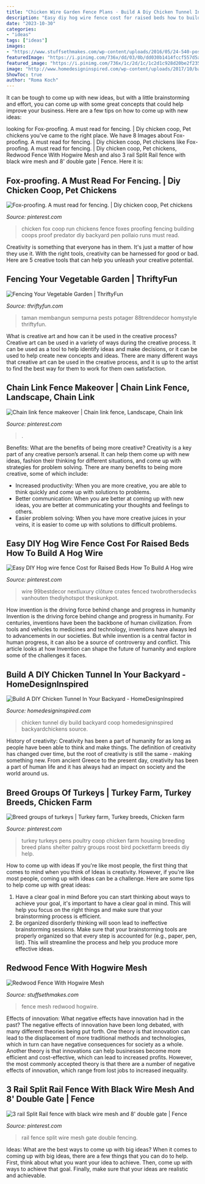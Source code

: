 ```yaml
---
title: "Chicken Wire Garden Fence Plans - Build A Diy Chicken Tunnel In Your Backyard"
description: "Easy diy hog wire fence cost for raised beds how to build a hog wire"
date: "2023-10-30"
categories:
- "ideas"
tags: ["ideas"]
images:
- "https://www.stuffsethmakes.com/wp-content/uploads/2016/05/24-540-post/ZachFence02.jpg"
featuredImage: "https://i.pinimg.com/736x/dd/03/0b/dd030b1414fccf557d5a5de5c6495b89--poultry-groups.jpg"
featured_image: "https://i.pinimg.com/736x/1c/2d/1c/1c2d1c928d20be2f235918d977c90804.jpg"
image: "http://www.homedesigninspired.com/wp-content/uploads/2017/10/backyard-chicken-coop-with-tunnel-7.jpg"
ShowToc: true
author: "Roma Koch"
---
```



It can be tough to come up with new ideas, but with a little brainstorming and effort, you can come up with some great concepts that could help improve your business. Here are a few tips on how to come up with new ideas: 

	

		
looking for Fox-proofing. A must read for fencing. | Diy chicken coop, Pet chickens you've came to the right place. We have 8 Images about Fox-proofing. A must read for fencing. | Diy chicken coop, Pet chickens like Fox-proofing. A must read for fencing. | Diy chicken coop, Pet chickens, Redwood Fence With Hogwire Mesh and also 3 rail Split Rail fence with black wire mesh and 8&#039; double gate | Fence. Here it is:
		
    
## Fox-proofing. A Must Read For Fencing. | Diy Chicken Coop, Pet Chickens

<img loading=lazy src="https://i.pinimg.com/736x/5c/86/6e/5c866e0e0126836a8d6e27462ef3298a.jpg" onerror="this.onerror=null;this.src='https://tse1.mm.bing.net/th?id=OIP.bqPfmxGMAbgK2tPsOPJzwQAAAA&amp;pid=15.1';" alt="Fox-proofing. A must read for fencing. | Diy chicken coop, Pet chickens">

_Source: pinterest.com_

>chicken fox coop run chickens fence foxes proofing fencing building coops proof predator diy backyard pen pollaio runs must read. 

	

Creativity is something that everyone has in them. It's just a matter of how they use it. With the right tools, creativity can be harnessed for good or bad. Here are 5 creative tools that can help you unleash your creative potential.

    
## Fencing Your Vegetable Garden | ThriftyFun

<img loading=lazy src="https://img.thrfun.com/img/018/011/fencing_your_garden_l.jpg" onerror="this.onerror=null;this.src='https://tse3.mm.bing.net/th?id=OIP.ofRB2SXE_VRv8cj319YAkwAAAA&amp;pid=15.1';" alt="Fencing Your Vegetable Garden | ThriftyFun">

_Source: thriftyfun.com_

>taman membangun sempurna pests potager 88trenddecor homystyle thriftyfun. 

	

What is creative art and how can it be used in the creative process?
Creative art can be used in a variety of ways during the creative process. It can be used as a tool to help identify ideas and make decisions, or it can be used to help create new concepts and ideas. There are many different ways that creative art can be used in the creative process, and it is up to the artist to find the best way for them to work for them own satisfaction.

    
## Chain Link Fence Makeover | Chain Link Fence, Landscape, Chain Link

<img loading=lazy src="https://i.pinimg.com/originals/e0/a8/3b/e0a83bc58f2238054d2792772c26962c.jpg" onerror="this.onerror=null;this.src='https://tse1.mm.bing.net/th?id=OIP.wUT4XyEXWyg46h28tfSyoQHaJ4&amp;pid=15.1';" alt="Chain link fence makeover | Chain link fence, Landscape, Chain link">

_Source: pinterest.com_

>. 

	

Benefits: What are the benefits of being more creative?
Creativity is a key part of any creative person’s arsenal. It can help them come up with new ideas, fashion their thinking for different situations, and come up with strategies for problem solving. There are many benefits to being more creative, some of which include: 
- Increased productivity: When you are more creative, you are able to think quickly and come up with solutions to problems.
- Better communication: When you are better at coming up with new ideas, you are better at communicating your thoughts and feelings to others.
- Easier problem solving: When you have more creative juices in your veins, it is easier to come up with solutions to difficult problems.

    
## Easy DIY Hog Wire Fence Cost For Raised Beds How To Build A Hog Wire

<img loading=lazy src="https://i.pinimg.com/736x/1c/2d/1c/1c2d1c928d20be2f235918d977c90804.jpg" onerror="this.onerror=null;this.src='https://tse4.mm.bing.net/th?id=OIP.YaHvgzltALbJFLQlerfbugHaFj&amp;pid=15.1';" alt="Easy DIY Hog wire fence Cost for Raised Beds How To Build A Hog wire">

_Source: pinterest.com_

>wire 99bestdecor nextluxury clôture crates fenced twobrothersdecks vanhouten thediyhotspot theskunkpot. 

	

How invention is the driving force behind change and progress in humanity
Invention is the driving force behind change and progress in humanity. For centuries, inventions have been the backbone of human civilization. From tools and vehicles to medicines and technology, inventions have always led to advancements in our societies. But while invention is a central factor in human progress, it can also be a source of controversy and conflict. This article looks at how Invention can shape the future of humanity and explore some of the challenges it faces.

    
## Build A DIY Chicken Tunnel In Your Backyard - HomeDesignInspired

<img loading=lazy src="http://www.homedesigninspired.com/wp-content/uploads/2017/10/backyard-chicken-coop-with-tunnel-7.jpg" onerror="this.onerror=null;this.src='https://tse4.mm.bing.net/th?id=OIP.Ypw4dy35L8uikcWsk9J7qgHaJ4&amp;pid=15.1';" alt="Build A DIY Chicken Tunnel In Your Backyard - HomeDesignInspired">

_Source: homedesigninspired.com_

>chicken tunnel diy build backyard coop homedesigninspired backyardchickens source. 

	

History of creativity:
Creativity has been a part of humanity for as long as people have been able to think and make things. The definition of creativity has changed over time, but the root of creativity is still the same - making something new. From ancient Greece to the present day, creativity has been a part of human life and it has always had an impact on society and the world around us.

    
## Breed Groups Of Turkeys | Turkey Farm, Turkey Breeds, Chicken Farm

<img loading=lazy src="https://i.pinimg.com/736x/dd/03/0b/dd030b1414fccf557d5a5de5c6495b89--poultry-groups.jpg" onerror="this.onerror=null;this.src='https://tse2.mm.bing.net/th?id=OIP.05tz-lElsGiF2h7Pp7FkpwAAAA&amp;pid=15.1';" alt="Breed groups of turkeys | Turkey farm, Turkey breeds, Chicken farm">

_Source: pinterest.com_

>turkey turkeys pens poultry coop chicken farm housing breeding breed plans shelter paltry groups roost bird pocketfarm breeds diy help. 

	

How to come up with ideas
If you're like most people, the first thing that comes to mind when you think of Ideas is creativity. However, if you're like most people, coming up with ideas can be a challenge. 
Here are some tips to help come up with great ideas: 
1. Have a clear goal in mind 
Before you can start thinking about ways to achieve your goal, it's important to have a clear goal in mind. This will help you focus on the right things and make sure that your brainstorming process is efficient. 
2. Be organized 
 disorderly thinking will soon lead to ineffective brainstorming sessions. Make sure that your brainstorming tools are properly organized so that every step is accounted for (e.g., paper, pen, list). This will streamline the process and help you produce more effective ideas. 

    
## Redwood Fence With Hogwire Mesh

<img loading=lazy src="https://www.stuffsethmakes.com/wp-content/uploads/2016/05/24-540-post/ZachFence02.jpg" onerror="this.onerror=null;this.src='https://tse3.mm.bing.net/th?id=OIP.EocgBxCU5VYvG1vjdt8HEAHaE8&amp;pid=15.1';" alt="Redwood Fence With Hogwire Mesh">

_Source: stuffsethmakes.com_

>fence mesh redwood hogwire. 

	

Effects of innovation: What negative effects have innovation had in the past?
The negative effects of innovation have been long debated, with many different theories being put forth. One theory is that innovation can lead to the displacement of more traditional methods and technologies, which in turn can have negative consequences for society as a whole. Another theory is that innovations can help businesses become more efficient and cost-effective, which can lead to increased profits. However, the most commonly accepted theory is that there are a number of negative effects of innovation, which range from lost jobs to increased inequality.

    
## 3 Rail Split Rail Fence With Black Wire Mesh And 8&#039; Double Gate | Fence

<img loading=lazy src="https://i.pinimg.com/736x/92/b7/e7/92b7e7aa824730861c3f377b4f2cd3a7--split-rail-fence-wire-mesh.jpg" onerror="this.onerror=null;this.src='https://tse2.mm.bing.net/th?id=OIP.ZAZMu3BlO1dYy0QlVvF4_gEgDY&amp;pid=15.1';" alt="3 rail Split Rail fence with black wire mesh and 8&#039; double gate | Fence">

_Source: pinterest.com_

>rail fence split wire mesh gate double fencing. 

	

Ideas: What are the best ways to come up with big ideas?
When it comes to coming up with big ideas, there are a few things that you can do to help. First, think about what you want your idea to achieve. Then, come up with ways to achieve that goal. Finally, make sure that your ideas are realistic and achievable.

